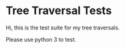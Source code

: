 # Tree Traversal Tests #

Hi, this is the test suite for my tree traversals.

Please use python 3 to test.
